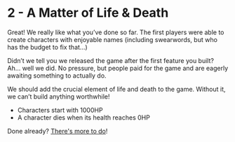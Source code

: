 # 2 - A Matter of Life & Death

Great! We really like what you’ve done so far. 
The first players were able to create characters with enjoyable names (including swearwords, but who has the budget to fix that…)

Didn’t we tell you we released the game after the first feature you built? 
Ah… well we did. 
No pressure, but people paid for the game and are eagerly awaiting something to actually do.

We should add the crucial element of life and death to the game. 
Without it, we can’t build anything worthwhile!

- Characters start with 1000HP
- A character dies when its health reaches 0HP

Done already? [There's more to do](3.md)!
